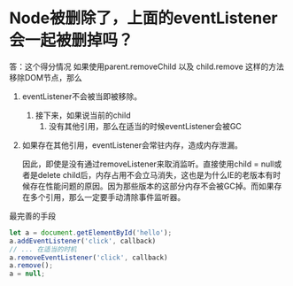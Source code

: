 # Node被删除了，上面的eventListener会一起被删掉吗？
答：这个得分情况
如果使用parent.removeChild 以及 child.remove 这样的方法移除DOM节点，那么
1. eventListener不会被当即被移除。
    1. 接下来，如果说当前的child
        1. 没有其他引用，那么在适当的时候eventListener会被GC
2. 如果存在其他引用，eventListener会常驻内存，造成内存泄漏。
        
    因此，即使是没有通过removeListener来取消监听。直接使用child = null或者是delete child后，内存占用不会立马消失，这也是为什么IE的老版本有时候存在性能问题的原因。因为那些版本的这部分内存不会被GC掉。而如果存在多个引用，那么一定要手动清除事件监听器。

最完善的手段
```js
let a = document.getElementById('hello');
a.addEventListener('click', callback)
// ... 在适当的时机
a.removeEventListener('click', callback)
a.remove();
a = null;
```